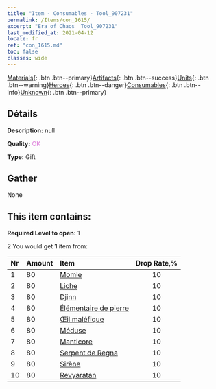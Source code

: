 ```yaml
---
title: "Item - Consumables - Tool_907231"
permalink: /Items/con_1615/
excerpt: "Era of Chaos  Tool_907231"
last_modified_at: 2021-04-12
locale: fr
ref: "con_1615.md"
toc: false
classes: wide
---
```

 [Materials](/fr/Items/){: .btn .btn--primary}[Artifacts](/fr/Items/Artifacts/){: .btn .btn--success}[Units](/fr/Items/Units/){: .btn .btn--warning}[Heroes](/fr/Items/Heroes/){: .btn .btn--danger}[Consumables](/fr/Items/Consumables/){: .btn .btn--info}[Unknown](/fr/Items/Unknown/){: .btn .btn--primary}

## Détails
 **Description:** null

 **Quality:** <span style="color: #DA70D6">OK</span>

 **Type:** Gift

## Gather

  None

## This item contains:

 **Required Level to open:** 1

 2 You would get **1** item  from:

  | Nr | Amount |     Item    | Drop Rate,% |
  |:---|:-------|:------------|:---------:|
  | 1 | 80 | [Momie](/fr/Items/unt_215/) | 10 | 
  | 2 | 80 | [Liche](/fr/Items/unt_212/) | 10 | 
  | 3 | 80 | [Djinn](/fr/Items/unt_239/) | 10 | 
  | 4 | 80 | [Élémentaire de pierre](/fr/Items/unt_266/) | 10 | 
  | 5 | 80 | [Œil maléfique](/fr/Items/unt_246/) | 10 | 
  | 6 | 80 | [Méduse](/fr/Items/unt_247/) | 10 | 
  | 7 | 80 | [Manticore](/fr/Items/unt_249/) | 10 | 
  | 8 | 80 | [Serpent de Regna](/fr/Items/unt_276/) | 10 | 
  | 9 | 80 | [Sirène](/fr/Items/unt_277/) | 10 | 
  | 10 | 80 | [Revyaratan](/fr/Items/unt_280/) | 10 | 
